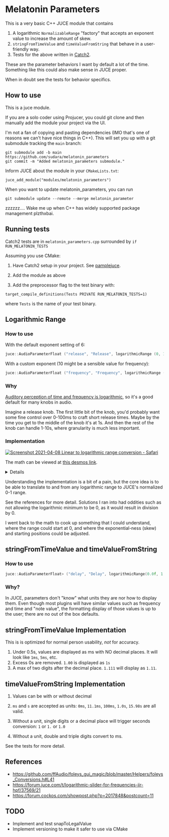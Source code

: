 # Melatonin Parameters

This is a very basic C++ JUCE module that contains

1. A logarithmic `NormalizableRange` "factory" that accepts an exponent value to increase the amount of skew.
2. `stringFromTimeValue` and `timeValueFromString` that behave in a user-friendly way.
3. Tests for the above written in [Catch2](https://github.com/catchorg/Catch2).

These are the parameter behaviors I want by default a lot of the time. Something like this could also make sense in JUCE proper.

When in doubt see the tests for behavior specifics.

## How to use

This is a juce module. 

If you are a solo coder using Projucer, you could git clone and then manually add the module your project via the UI.

I'm not a fan of copying and pasting dependencies (IMO that's one of reasons we can't have nice things in C++). This will set you up with a git submodule tracking the `main` branch:
```
git submodule add -b main https://github.com/sudara/melatonin_parameters
git commit -m "Added melatonin_parameters submodule."
```

Inform JUCE about the module in your `CMakeLists.txt`:
```
juce_add_module("modules/melatonin_parameters")
```

When you want to update melatonin_parameters, you can run
```
git submodule update --remote --merge melatonin_parameter
```

zzzzzz.... Wake me up when C++ has widely supported package management plzthxbai.


## Running tests

Catch2 tests are in `melatonin_parameters.cpp` surrounded by `if RUN_MELATONIN_TESTS`

Assuming you use CMake:

1. Have Catch2 setup in your project. See [pamplejuce](https://github.com/sudara/pamplejuce).
   
2. Add the module as above
2. Add the preprocessor flag to the test binary with: 
   
`target_compile_definitions(Tests PRIVATE RUN_MELATONIN_TESTS=1)` 

where `Tests` is the name of your test binary.

## Logarithmic Range


### How to use


With the default exponent setting of 6:

```cpp
juce::AudioParameterFloat ("release", "Release", logarithmicRange (0, 15.0f), 0.1f),
```

With a custom exponent (10 might be a sensible value for frequency):

```cpp
juce::AudioParameterFloat ("frequency", "Frequency", logarithmicRange (20.0f, 20000.0f, 10.0f), 0.1f),
```


### Why

[Auditory perception of time and frequency is logarithmic](https://en.wikipedia.org/wiki/Weber–Fechner_law), so it's a good default for many knobs in audio.

Imagine a release knob. The first little bit of the knob, you'd probably want some fine control over 0-100ms to craft short release times. Maybe by the time you get to the middle of the knob it's at 1s. And then the rest of the knob can handle 1-10s, where granularity is much less important.

### Implementation

[![Screenshot 2021-04-08 Linear to logarithmic range conversion - Safari](https://user-images.githubusercontent.com/472/114071474-73822e00-98a1-11eb-95a3-405faae1e768.jpg)](https://www.desmos.com/calculator/qkc6naksy5)

The math can be viewed at [this desmos link](https://www.desmos.com/calculator/qkc6naksy5).

<details>

Github can't render latex, but here's the latex formulas in case the desmos link goes away.

From a normalized 0-1 to an unnormalized y0 to y1:
```
y_{0}\ +\frac{2^{kx}-1}{2^{k}-1}\left(y_{1}-y_{0}\right)

```

To a normalized 0-1 from an unnormalized y0 to y1
```
\frac{\log_{2}\left(\frac{x-y_{0}}{y_{1}-y_{0}}\left(2^{k}-1\right)+1\right)}{k}
```

</details>

Understanding the implementation is a bit of a pain, but the core idea is to be able to translate to and from any logarithmic range to JUCE's normalized 0-1 range.

See the references for more detail. Solutions I ran into had oddities such as not allowing the logarithmic minimum to be 0, as it would result in division by 0. 

I went back to the math to cook up something that I could understand, where the range could start at 0, and where the exponential-ness (skew) and starting positions could be adjusted.


## stringFromTimeValue and timeValueFromString

### How to use

```cpp
juce::AudioParameterFloat> ("delay", "Delay", logarithmicRange(0.0f, 1.0f), 0.0f, juce::String(), juce::AudioProcessorParameter::genericParameter, stringFromTimeValue, timeValueFromString)
```

### Why?
In JUCE, parameters don't "know" what units they are nor how to display them. Even though most plugins will have similar values such as frequency and time and "note value", the formatting display of those values is up to the user; there are no out of the box defaults.

## stringFromTimeValue Implementation

This is is optimized for normal person usability, *not* for accuracy. 

1. Under 0.5s, values are displayed as ms with NO decimal places. It will look like `1ms`, `5ms`, etc.
2. Excess 0s are removed. `1.00` is displayed as `1s`
3. A max of two digits after the decimal place. `1.111` will display as `1.11`.



## timeValueFromString Implementation

1. Values can be with or without decimal

1. `ms` and `s` are accepted as units: `0ms`, `11.1ms`, `100ms`, `1.0s`, `15.98s` are all valid.

3. Without a unit, single digits or a decimal place will trigger seconds conversion: `1` or `1.` or `1.0` 
   
4. Without a unit, double and triple digits convert to ms. 
   
See the tests for more detail.

## References

* https://github.com/ffAudio/foleys_gui_magic/blob/master/Helpers/foleys_Conversions.h#L41
* https://forum.juce.com/t/logarithmic-slider-for-frequencies-iir-hpf/37569/21
* https://forum.cockos.com/showpost.php?p=2017848&postcount=11

## TODO

* Implement and test snapToLegalValue
* Implement versioning to make it safer to use via CMake
